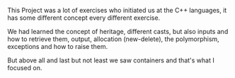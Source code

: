 This Project was a lot of exercises who initiated us at the C++ languages, it has some different concept every different exercise.

We had learned the concept of heritage, different casts, but also inputs and how to retrieve them, output, allocation (new-delete), the polymorphism, exceptions and how to raise them.

But above all and last but not least we saw containers and that's what I focused on.
